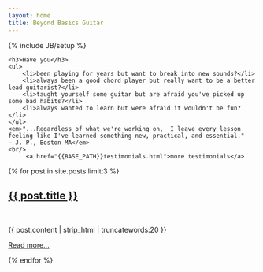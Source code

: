 ```yaml
---
layout: home
title: Beyond Basics Guitar
---
```

{% include JB/setup %}

<div class="well">

	<h3>Have you</h3>
	<ul> 
		<li>been playing for years but want to break into new sounds?</li>
		<li>always been a good chord player but really want to be a better lead guitarist?</li>
		<li>taught yourself some guitar but are afraid you've picked up some bad habits?</li>
		<li>always wanted to learn but were afraid it wouldn't be fun?</li>
	</ul>
	<em>"...Regardless of what we're working on,  I leave every lesson feeling like I've learned something new, practical, and essential."    – J. P., Boston MA</em>
	<br/>
         <a href="{{BASE_PATH}}testimonials.html">more testimonials</a>.
</div>



<div class="row">
  {% for post in site.posts limit:3 %}
  <div class="span4">
    <a href="{{ BASE_PATH }}{{ post.url }}"><h2>{{ post.title }}</h2></a>
	<p>&nbsp;</p>
	<p>
	{{ post.content | strip_html | truncatewords:20 }}
	</p>
	<p>
	<a class="btn" href="{{ BASE_PATH }}{{ post.url }}">Read more...</a>
	</p>
  </div>
  {% endfor %}
</div>




